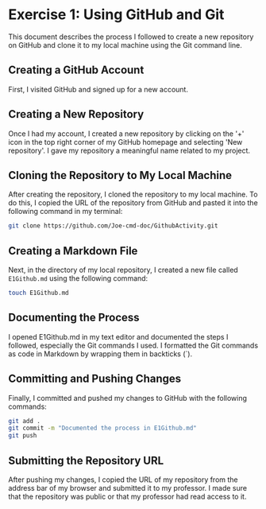 # Exercise 1: Using GitHub and Git

This document describes the process I followed to create a new repository on GitHub and clone it to my local machine using the Git command line.

## Creating a GitHub Account

First, I visited GitHub and signed up for a new account.

## Creating a New Repository

Once I had my account, I created a new repository by clicking on the '+' icon in the top right corner of my GitHub homepage and selecting 'New repository'. I gave my repository a meaningful name related to my project.

## Cloning the Repository to My Local Machine

After creating the repository, I cloned the repository to my local machine. To do this, I copied the URL of the repository from GitHub and pasted it into the following command in my terminal:

```bash
git clone https://github.com/Joe-cmd-doc/GithubActivity.git
```
## Creating a Markdown File

Next, in the directory of my local repository, I created a new file called `E1Github.md` using the following command:

```bash
touch E1Github.md
```
## Documenting the Process
I opened E1Github.md in my text editor and documented the steps I followed, especially the Git commands I used. I formatted the Git commands as code in Markdown by wrapping them in backticks (`).

## Committing and Pushing Changes
Finally, I committed and pushed my changes to GitHub with the following commands:

```bash
git add .
git commit -m "Documented the process in E1Github.md"
git push
```
## Submitting the Repository URL
After pushing my changes, I copied the URL of my repository from the address bar of my browser and submitted it to my professor. I made sure that the repository was public or that my professor had read access to it.
